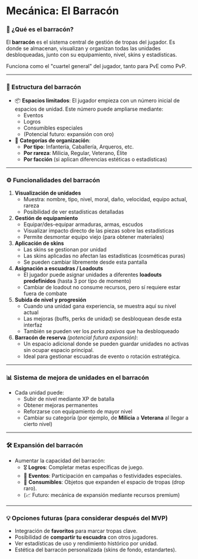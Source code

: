# Mecánica: El Barracón

### 📌 ¿Qué es el barracón?

El **barracón** es el sistema central de gestión de tropas del jugador. Es donde se almacenan, visualizan y organizan todas las unidades desbloqueadas, junto con su equipamiento, nivel, skins y estadísticas.

Funciona como el "cuartel general" del jugador, tanto para PvE como PvP.

---

### 🧱 Estructura del barracón

- 📦 **Espacios limitados**: El jugador empieza con un número inicial de espacios de unidad. Este número puede ampliarse mediante:
    - Eventos
    - Logros
    - Consumibles especiales
    - (Potencial futuro: expansión con oro)
- 📁 **Categorías de organización**:
    - **Por tipo**: Infantería, Caballería, Arqueros, etc.
    - **Por rareza**: Milicia, Regular, Veterano, Élite
    - **Por facción** (si aplican diferencias estéticas o estadísticas)

---

### ⚙️ Funcionalidades del barracón

1. **Visualización de unidades**
    - Muestra: nombre, tipo, nivel, moral, daño, velocidad, equipo actual, rareza
    - Posibilidad de ver estadísticas detalladas
2. **Gestión de equipamiento**
    - Equipar/des-equipar armaduras, armas, escudos
    - Visualizar impacto directo de las piezas sobre las estadísticas
    - Permite desmontar equipo viejo (para obtener materiales)
3. **Aplicación de skins**
    - Las skins se gestionan por unidad
    - Las skins aplicadas no afectan las estadísticas (cosméticas puras)
    - Se pueden cambiar libremente desde esta pantalla
4. **Asignación a escuadras / Loadouts**
    - El jugador puede asignar unidades a diferentes **loadouts predefinidos** (hasta 3 por tipo de momento)
    - Cambiar de loadout no consume recursos, pero sí requiere estar fuera de combate
5. **Subida de nivel y progresión**
    - Cuando una unidad gana experiencia, se muestra aquí su nivel actual
    - Las mejoras (buffs, perks de unidad) se desbloquean desde esta interfaz
    - También se pueden ver los *perks pasivos* que ha desbloqueado
6. **Barracón de reserva** *(potencial futura expansión)*:
    - Un espacio adicional donde se pueden guardar unidades no activas sin ocupar espacio principal.
    - Ideal para gestionar escuadras de evento o rotación estratégica.

---

### 📊 Sistema de mejora de unidades en el barracón

- Cada unidad puede:
    - Subir de nivel mediante XP de batalla
    - Obtener mejoras permanentes
    - Reforzarse con equipamiento de mayor nivel
    - Cambiar su categoría (por ejemplo, de **Milicia** a **Veterana** al llegar a cierto nivel)

---

### 🛠️ Expansión del barracón

- Aumentar la capacidad del barracón:
    - 🎖️ **Logros**: Completar metas específicas de juego.
    - 📅 **Eventos**: Participación en campañas o festividades especiales.
    - 🧪 **Consumibles**: Objetos que expanden el espacio de tropas (drop raro).
    - (📈 Futuro: mecánica de expansión mediante recursos premium)

---

### 💡 Opciones futuras (para considerar después del MVP)

- Integración de **favoritos** para marcar tropas clave.
- Posibilidad de **compartir tu escuadra** con otros jugadores.
- Ver estadísticas de uso y rendimiento histórico por unidad.
- Estética del barracón personalizada (skins de fondo, estandartes).